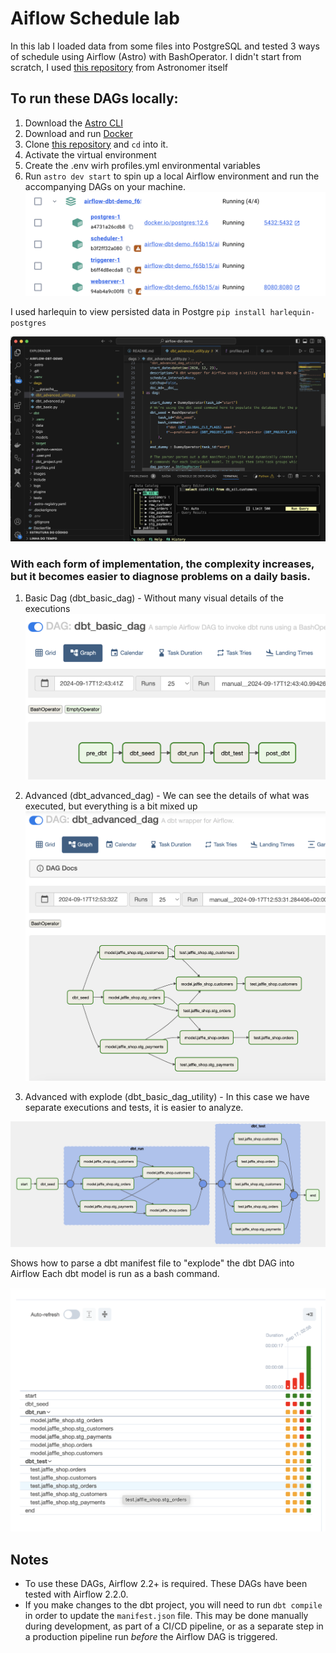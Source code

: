 # Aiflow Schedule lab

In this lab I loaded data from some files into PostgreSQL and tested 3 ways of schedule using Airflow (Astro) with BashOperator.
I didn't start from scratch, I used [this repository](https://github.com/astronomer/airflow-dbt-demo) from Astronomer itself

## To run these DAGs locally:

1. Download the [Astro CLI](https://github.com/astronomer/astro-cli)
2. Download and run [Docker](https://docs.docker.com/docker-for-mac/install/)
3. Clone [this repository](https://github.com/Silmara-Basso/airflow-dbt-demo.git) and `cd` into it.
4. Activate the virtual environment
5. Create the .env wirh profiles.yml environmental variables
4. Run `astro dev start` to spin up a local Airflow environment and run the accompanying DAGs on your machine.
![CDocker Containers](./images/Docker_containers.png)



I used harlequin to view persisted data in Postgre
`pip install harlequin-postgres`


![Querying Postgre](./images/codigo.png)

### With each form of implementation, the complexity increases, but it becomes easier to diagnose problems on a daily basis.

1) Basic Dag (dbt_basic_dag) - Without many visual details of the executions
![dbt_basic_dag](./images/dbt_basic_dag.png)



2) Advanced (dbt_advanced_dag) - We can see the details of what was executed, but everything is a bit mixed up
![dbt_advanced_dag](./images/dbt_advanced_dag.png)



3) Advanced with explode (dbt_basic_dag_utility) - In this case we have separate executions and tests, it is easier to analyze.

![dbt_advanced_dag_utility_graph](./images/dbt_advanced_dag_utility_graph.png)

Shows how to parse a dbt manifest file to "explode" the dbt DAG into Airflow
Each dbt model is run as a bash command.

![dbt_advanced_dag_utility_grid](./images/dbt_advanced_dag_utility_grid.png)


## Notes
- To use these DAGs, Airflow 2.2+ is required. These DAGs have been tested with Airflow 2.2.0.
- If you make changes to the dbt project, you will need to run `dbt compile` in order to update the `manifest.json` file.
This may be done manually during development, as part of a CI/CD pipeline, or as a separate step in a production pipeline
run *before* the Airflow DAG is triggered.
